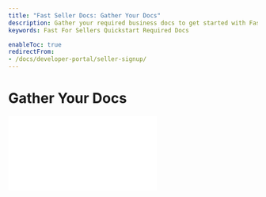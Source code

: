```yaml
---
title: "Fast Seller Docs: Gather Your Docs"
description: Gather your required business docs to get started with Fast as a Seller!
keywords: Fast For Sellers Quickstart Required Docs

enableToc: true
redirectFrom:
- /docs/developer-portal/seller-signup/
---
```


# Gather Your Docs

<embed src="/reusables/for-developers/_gather-your-docs.md" />
